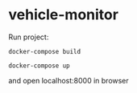 # vehicle-monitor

Run project:

    docker-compose build

    docker-compose up
    
and open localhost:8000 in browser
